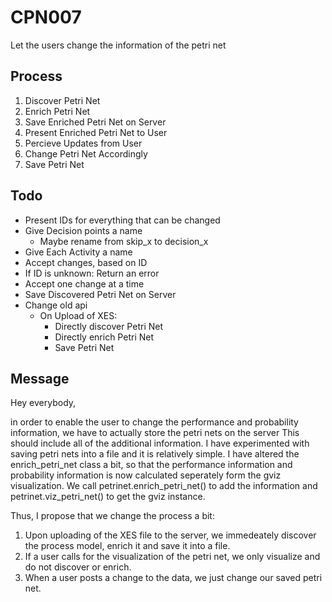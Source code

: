 # CPN007
Let the users change the information of the petri net

## Process
1. Discover Petri Net
2. Enrich Petri Net
3. Save Enriched Petri Net on Server
4. Present Enriched Petri Net to User
5. Percieve Updates from User
6. Change Petri Net Accordingly
7. Save Petri Net

## Todo
* Present IDs for everything that can be changed
 * Give Decision points a name
   * Maybe rename from skip_x to decision_x
 * Give Each Activity a name
* Accept changes, based on ID
 * If ID is unknown: Return an error
 * Accept one change at a time
* Save Discovered Petri Net on Server
* Change old api
  * On Upload of XES:
    * Directly discover Petri Net
    * Directly enrich Petri Net  
    * Save Petri Net




## Message

Hey everybody,

in order to enable the user to change the performance and probability information, we have to actually store the petri nets on the server
This should include all of the additional information.
I have experimented with saving petri nets into a file and it is relatively simple.
I have altered the enrich_petri_net class a bit, so that the performance information and probability information is now calculated seperately form the gviz visualization.
We call petrinet.enrich_petri_net() to add the information and petrinet.viz_petri_net() to get the gviz instance.


Thus, I propose that we change the process a bit:
1. Upon uploading of the XES file to the server, we immedeately discover the process model, enrich it and save it into a file.
2. If a user calls for the visualization of the petri net, we only visualize and do not discover or enrich.
3. When a user posts a change to the data, we just change our saved petri net.